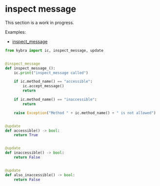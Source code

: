 # inspect message

This section is a work in progress.

Examples:

-   [inspect_message](https://github.com/demergent-labs/kybra/tree/main/examples/inspect_message)

```python
from kybra import ic, inspect_message, update


@inspect_message
def inspect_message_():
    ic.print("inspect_message called")

    if ic.method_name() == "accessible":
        ic.accept_message()
        return

    if ic.method_name() == "inaccessible":
        return

    raise Exception("Method " + ic.method_name() + " is not allowed")


@update
def accessible() -> bool:
    return True


@update
def inaccessible() -> bool:
    return False


@update
def also_inaccessible() -> bool:
    return False
```
